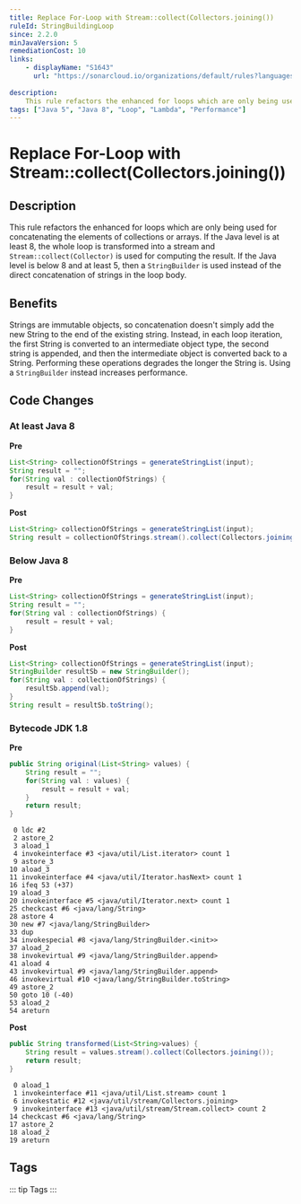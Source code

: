 ```yaml
---
title: Replace For-Loop with Stream::collect(Collectors.joining())
ruleId: StringBuildingLoop
since: 2.2.0
minJavaVersion: 5
remediationCost: 10
links:
    - displayName: "S1643"
      url: "https://sonarcloud.io/organizations/default/rules?languages=java&open=java%3AS1643&q=S1643"
    
description:
    This rule refactors the enhanced for loops which are only being used for concatenating the elements of collections or arrays.
tags: ["Java 5", "Java 8", "Loop", "Lambda", "Performance"]
---
```


# Replace For-Loop with Stream::collect(Collectors.joining())

## Description

This rule refactors the enhanced for loops which are only being used for concatenating the elements of collections or arrays.
If the Java level is at least 8, the whole loop is transformed into a stream and `Stream::collect(Collector)` is used for computing the result.
If the Java level is below 8 and at least 5, then a `StringBuilder` is used instead of the direct concatenation of strings in the loop body.

## Benefits
Strings are immutable objects, so concatenation doesn't simply add the new String to the end of the existing string.
Instead, in each loop iteration, the first String is converted to an intermediate object type, the second string is appended, and then the intermediate object is converted back to a String.
Performing these operations degrades the longer the String is. Using a `StringBuilder` instead increases performance.


## Code Changes

### At least Java 8

__Pre__
```java
List<String> collectionOfStrings = generateStringList(input);
String result = "";
for(String val : collectionOfStrings) {
    result = result + val;
}
```

__Post__
```java
List<String> collectionOfStrings = generateStringList(input);
String result = collectionOfStrings.stream().collect(Collectors.joining());
```

### Below Java 8

__Pre__
```java
List<String> collectionOfStrings = generateStringList(input);
String result = "";
for(String val : collectionOfStrings) {
    result = result + val;
}
```

__Post__
```java
List<String> collectionOfStrings = generateStringList(input);
StringBuilder resultSb = new StringBuilder();
for(String val : collectionOfStrings) {
    resultSb.append(val);
}
String result = resultSb.toString();
```

### Bytecode JDK 1.8

__Pre__
```java
public String original(List<String> values) {
    String result = "";
    for(String val : values) {
        result = result + val;
    }
    return result;
}
```

```
 0 ldc #2
 2 astore_2
 3 aload_1
 4 invokeinterface #3 <java/util/List.iterator> count 1
 9 astore_3
10 aload_3
11 invokeinterface #4 <java/util/Iterator.hasNext> count 1
16 ifeq 53 (+37)
19 aload_3
20 invokeinterface #5 <java/util/Iterator.next> count 1
25 checkcast #6 <java/lang/String>
28 astore 4
30 new #7 <java/lang/StringBuilder>
33 dup
34 invokespecial #8 <java/lang/StringBuilder.<init>>
37 aload_2
38 invokevirtual #9 <java/lang/StringBuilder.append>
41 aload 4
43 invokevirtual #9 <java/lang/StringBuilder.append>
46 invokevirtual #10 <java/lang/StringBuilder.toString>
49 astore_2
50 goto 10 (-40)
53 aload_2
54 areturn
```

__Post__
```java
public String transformed(List<String>values) {
    String result = values.stream().collect(Collectors.joining());
    return result;
}
```

```
 0 aload_1
 1 invokeinterface #11 <java/util/List.stream> count 1
 6 invokestatic #12 <java/util/stream/Collectors.joining>
 9 invokeinterface #13 <java/util/stream/Stream.collect> count 2
14 checkcast #6 <java/lang/String>
17 astore_2
18 aload_2
19 areturn
```

<VersionNotice />


## Tags

::: tip Tags
<TagLinks />
:::